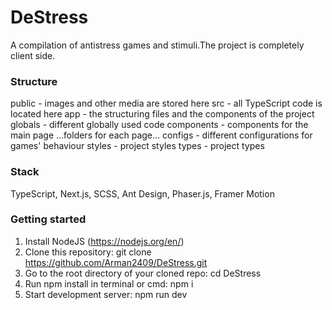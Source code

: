 # DeStress

A compilation of antistress games and stimuli.The project is completely client side.

### Structure
public - images and other media are stored here
src -  all TypeScript code is located here
  app - the structuring files and the components of the project  
    globals - different globally used code
    components - components for the main page
    ...folders for each page...
  configs - different configurations for games' behaviour
  styles - project styles
  types - project types


### Stack
TypeScript, Next.js, SCSS, Ant Design, Phaser.js, Framer Motion

### Getting started
1) Install NodeJS (https://nodejs.org/en/)
2) Clone this repository: git clone https://github.com/Arman2409/DeStress.git
3) Go to the root directory of your cloned repo: cd DeStress
4) Run npm install in terminal or cmd: npm i
5) Start development server: npm run dev